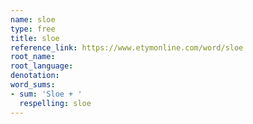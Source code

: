 ```yaml
---
name: sloe
type: free
title: sloe
reference_link: https://www.etymonline.com/word/sloe
root_name: 
root_language: 
denotation: 
word_sums:
- sum: 'Sloe + '
  respelling: sloe
---
```

